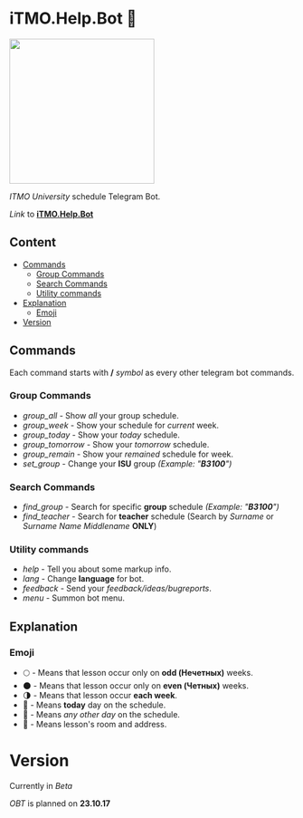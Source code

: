# iTMO.Help.Bot 💬

<img src="https://media.giphy.com/media/xT9IgjZR0GmgffYgve/giphy.gif" width="256" height="256" align="middle"/>

*ITMO University* schedule Telegram Bot.

*Link* to **[iTMO.Help.Bot](https://telegram.me/iTMOHelpBot "iTMO.Help Bot")**

## Content
- [Commands](#commands)
  - [Group Commands](#group-commands)
  - [Search Commands](#search-commands)
  - [Utility commands](#utility-commands)
- [Explanation](#explanation)
  - [Emoji](#emoji)
- [Version](#version)

## Commands

Each command starts with **/** *symbol* as every other telegram bot commands.

### Group Commands
* *group_all* - Show *all* your group schedule.
* *group_week* - Show your schedule for *current* week.
* *group_today* - Show your *today* schedule.
* *group_tomorrow* - Show your *tomorrow* schedule.
* *group_remain* - Show your *remained* schedule  for week.
* *set_group* - Change your **ISU** group *(Example: "**B3100**")*

### Search Commands
* *find_group* - Search for specific **group**  schedule *(Example: "**B3100**")*
* *find_teacher* - Search for **teacher** schedule (Search by *Surname* or *Surname Name Middlename* **ONLY**)

### Utility commands
* *help* - Tell you about some markup info.
* *lang* - Change **language** for bot.
* *feedback* - Send your *feedback/ideas/bugreports*.
* *menu* - Summon bot menu.

## Explanation

### Emoji
* 🌕 - Means that lesson occur only on **odd (Нечетных)** weeks.
* 🌑 - Means that lesson occur only on **even (Четных)** weeks.
* 🌗 - Means that lesson occur **each week**.
* 📯 - Means **today** day on the schedule.
* 📆 - Means *any other day* on the schedule.
* 📍 - Means lesson's room and address.

# Version

Currently in *Beta*

*OBT* is planned on **23.10.17**
